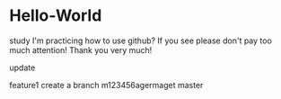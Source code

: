 # Hello-World
study
I'm practicing how to use github? If you see please don't pay too much attention! Thank you very much!

update

feature1
create a branch
m123456agermaget
master
